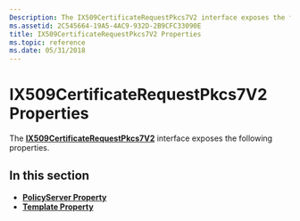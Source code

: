 ```yaml
---
Description: The IX509CertificateRequestPkcs7V2 interface exposes the following properties.
ms.assetid: 2C545664-19A5-4AC9-932D-2B9CFC33090E
title: IX509CertificateRequestPkcs7V2 Properties
ms.topic: reference
ms.date: 05/31/2018
---
```


# IX509CertificateRequestPkcs7V2 Properties

The [**IX509CertificateRequestPkcs7V2**](/windows/desktop/api/Certenroll/nn-certenroll-ix509certificaterequestpkcs7v2) interface exposes the following properties.

## In this section

-   [**PolicyServer Property**](/windows/desktop/api/Certenroll/nf-certenroll-ix509certificaterequestpkcs7v2-get_policyserver)
-   [**Template Property**](/windows/desktop/api/Certenroll/nf-certenroll-ix509certificaterequestpkcs7v2-get_template)

 

 



